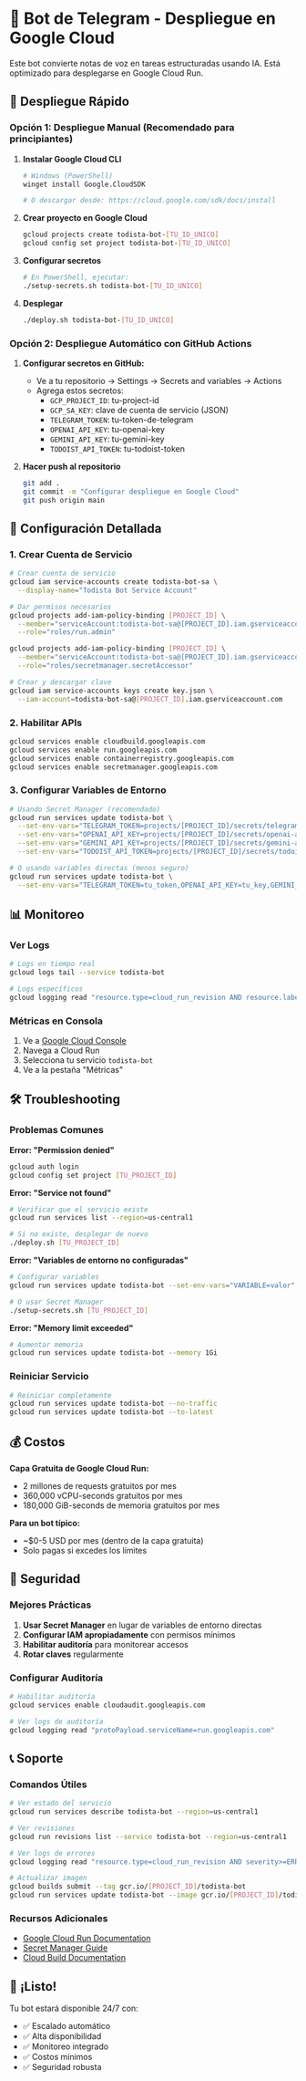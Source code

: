 # 🤖 Bot de Telegram - Despliegue en Google Cloud

Este bot convierte notas de voz en tareas estructuradas usando IA. Está optimizado para desplegarse en Google Cloud Run.

## 🚀 Despliegue Rápido

### Opción 1: Despliegue Manual (Recomendado para principiantes)

1. **Instalar Google Cloud CLI**
   ```bash
   # Windows (PowerShell)
   winget install Google.CloudSDK
   
   # O descargar desde: https://cloud.google.com/sdk/docs/install
   ```

2. **Crear proyecto en Google Cloud**
   ```bash
   gcloud projects create todista-bot-[TU_ID_UNICO]
   gcloud config set project todista-bot-[TU_ID_UNICO]
   ```

3. **Configurar secretos**
   ```bash
   # En PowerShell, ejecutar:
   ./setup-secrets.sh todista-bot-[TU_ID_UNICO]
   ```

4. **Desplegar**
   ```bash
   ./deploy.sh todista-bot-[TU_ID_UNICO]
   ```

### Opción 2: Despliegue Automático con GitHub Actions

1. **Configurar secretos en GitHub:**
   - Ve a tu repositorio → Settings → Secrets and variables → Actions
   - Agrega estos secretos:
     - `GCP_PROJECT_ID`: tu-project-id
     - `GCP_SA_KEY`: clave de cuenta de servicio (JSON)
     - `TELEGRAM_TOKEN`: tu-token-de-telegram
     - `OPENAI_API_KEY`: tu-openai-key
     - `GEMINI_API_KEY`: tu-gemini-key
     - `TODOIST_API_TOKEN`: tu-todoist-token

2. **Hacer push al repositorio**
   ```bash
   git add .
   git commit -m "Configurar despliegue en Google Cloud"
   git push origin main
   ```

## 🔧 Configuración Detallada

### 1. Crear Cuenta de Servicio

```bash
# Crear cuenta de servicio
gcloud iam service-accounts create todista-bot-sa \
  --display-name="Todista Bot Service Account"

# Dar permisos necesarios
gcloud projects add-iam-policy-binding [PROJECT_ID] \
  --member="serviceAccount:todista-bot-sa@[PROJECT_ID].iam.gserviceaccount.com" \
  --role="roles/run.admin"

gcloud projects add-iam-policy-binding [PROJECT_ID] \
  --member="serviceAccount:todista-bot-sa@[PROJECT_ID].iam.gserviceaccount.com" \
  --role="roles/secretmanager.secretAccessor"

# Crear y descargar clave
gcloud iam service-accounts keys create key.json \
  --iam-account=todista-bot-sa@[PROJECT_ID].iam.gserviceaccount.com
```

### 2. Habilitar APIs

```bash
gcloud services enable cloudbuild.googleapis.com
gcloud services enable run.googleapis.com
gcloud services enable containerregistry.googleapis.com
gcloud services enable secretmanager.googleapis.com
```

### 3. Configurar Variables de Entorno

```bash
# Usando Secret Manager (recomendado)
gcloud run services update todista-bot \
  --set-env-vars="TELEGRAM_TOKEN=projects/[PROJECT_ID]/secrets/telegram-token/versions/latest" \
  --set-env-vars="OPENAI_API_KEY=projects/[PROJECT_ID]/secrets/openai-api-key/versions/latest" \
  --set-env-vars="GEMINI_API_KEY=projects/[PROJECT_ID]/secrets/gemini-api-key/versions/latest" \
  --set-env-vars="TODOIST_API_TOKEN=projects/[PROJECT_ID]/secrets/todoist-api-token/versions/latest"

# O usando variables directas (menos seguro)
gcloud run services update todista-bot \
  --set-env-vars="TELEGRAM_TOKEN=tu_token,OPENAI_API_KEY=tu_key,GEMINI_API_KEY=tu_key,TODOIST_API_TOKEN=tu_token"
```

## 📊 Monitoreo

### Ver Logs
```bash
# Logs en tiempo real
gcloud logs tail --service todista-bot

# Logs específicos
gcloud logging read "resource.type=cloud_run_revision AND resource.labels.service_name=todista-bot"
```

### Métricas en Consola
1. Ve a [Google Cloud Console](https://console.cloud.google.com/)
2. Navega a Cloud Run
3. Selecciona tu servicio `todista-bot`
4. Ve a la pestaña "Métricas"

## 🛠️ Troubleshooting

### Problemas Comunes

**Error: "Permission denied"**
```bash
gcloud auth login
gcloud config set project [TU_PROJECT_ID]
```

**Error: "Service not found"**
```bash
# Verificar que el servicio existe
gcloud run services list --region=us-central1

# Si no existe, desplegar de nuevo
./deploy.sh [TU_PROJECT_ID]
```

**Error: "Variables de entorno no configuradas"**
```bash
# Configurar variables
gcloud run services update todista-bot --set-env-vars="VARIABLE=valor"

# O usar Secret Manager
./setup-secrets.sh [TU_PROJECT_ID]
```

**Error: "Memory limit exceeded"**
```bash
# Aumentar memoria
gcloud run services update todista-bot --memory 1Gi
```

### Reiniciar Servicio
```bash
# Reiniciar completamente
gcloud run services update todista-bot --no-traffic
gcloud run services update todista-bot --to-latest
```

## 💰 Costos

**Capa Gratuita de Google Cloud Run:**
- 2 millones de requests gratuitos por mes
- 360,000 vCPU-seconds gratuitos por mes
- 180,000 GiB-seconds de memoria gratuitos por mes

**Para un bot típico:**
- ~$0-5 USD por mes (dentro de la capa gratuita)
- Solo pagas si excedes los límites

## 🔐 Seguridad

### Mejores Prácticas

1. **Usar Secret Manager** en lugar de variables de entorno directas
2. **Configurar IAM apropiadamente** con permisos mínimos
3. **Habilitar auditoría** para monitorear accesos
4. **Rotar claves** regularmente

### Configurar Auditoría
```bash
# Habilitar auditoría
gcloud services enable cloudaudit.googleapis.com

# Ver logs de auditoría
gcloud logging read "protoPayload.serviceName=run.googleapis.com"
```

## 📞 Soporte

### Comandos Útiles

```bash
# Ver estado del servicio
gcloud run services describe todista-bot --region=us-central1

# Ver revisiones
gcloud run revisions list --service todista-bot --region=us-central1

# Ver logs de errores
gcloud logging read "resource.type=cloud_run_revision AND severity>=ERROR"

# Actualizar imagen
gcloud builds submit --tag gcr.io/[PROJECT_ID]/todista-bot
gcloud run services update todista-bot --image gcr.io/[PROJECT_ID]/todista-bot
```

### Recursos Adicionales

- [Google Cloud Run Documentation](https://cloud.google.com/run/docs)
- [Secret Manager Guide](https://cloud.google.com/secret-manager/docs)
- [Cloud Build Documentation](https://cloud.google.com/build/docs)

## 🎉 ¡Listo!

Tu bot estará disponible 24/7 con:
- ✅ Escalado automático
- ✅ Alta disponibilidad
- ✅ Monitoreo integrado
- ✅ Costos mínimos
- ✅ Seguridad robusta 